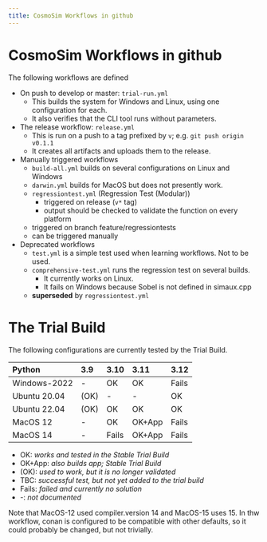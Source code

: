 ```yaml
---
title: CosmoSim Workflows in github
---
```



# CosmoSim Workflows in github

The following workflows are defined

+ On push to develop or master: `trial-run.yml`
    + This builds the system for Windows and Linux, using one configuration for each.
    + It also verifies that the CLI tool runs without parameters.
+ The release workflow: `release.yml`
    + This is run on a push to a tag prefixed by `v`; e.g. `git push origin v0.1.1`
    + It creates all artifacts and uploads them to the release.
+ Manually triggered workflows 
    + `build-all.yml` builds on several configurations on Linux and Windows
    + `darwin.yml` builds for MacOS but does not presently work.
    + `regressiontest.yml` (Regression Test (Modular))
        + triggered on release (`v*` tag)
	    + output should be checked to validate the function on every platform
	+ triggered on branch feature/regressiontests
	+ can be triggered manually
+ Deprecated workflows
    + `test.yml` is a simple test used when learning workflows.  Not to be used.
    + `comprehensive-test.yml` runs the regression test on several builds.
        + It currently works on Linux.
        + It fails on Windows because Sobel is not defined in simaux.cpp
	+ **superseded** by `regressiontest.yml`

# The Trial Build

The following configurations are currently tested by the
Trial Build.

| Python        | 3.9  | 3.10 | 3.11 | 3.12 |
| :-            | :-   | :-   | :-   | :-   |
| Windows-2022  | -    | OK   | OK   | Fails |
| Ubuntu 20.04  | (OK) | -    | -    | OK   |
| Ubuntu 22.04  | (OK) | OK   | OK   | OK   |
| MacOS 12      | -    | OK   | OK+App| Fails |
| MacOS 14      | -    | Fails | OK+App | Fails |

+ OK:   *works and tested in the Stable Trial Build*
+ OK+App:   *also builds app; Stable Trial Build*
+ (OK): *used to work, but it is no longer validated*
+ TBC: *successful test, but not yet added to the trial build*
+ Fails: *failed and currently no solution*
+ -: *not documented*

Note that MacOS-12 used compiler.version 14 and MacOS-15 uses 15.
In thw workflow, conan is configured to be compatible with other
defaults, so it could probably be changed, but not trivially.
